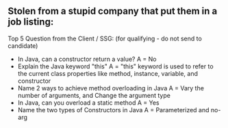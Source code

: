## Stolen from a stupid company that put them in a job listing: 
Top 5 Question from the Client / SSG: (for qualifying - do not send to candidate)

- In Java, can a constructor return a value?  A = No
- Explain the Java keyword "this"    A = "this" keyword is used to refer to the current class properties like method, instance, variable, and constructor
- Name 2 ways to achieve method overloading in Java   A = Vary the number of arguments, and Change the argument type 
- In Java, can you overload a static method   A = Yes
- Name the two types of Constructors in Java   A = Parameterized and no-arg
